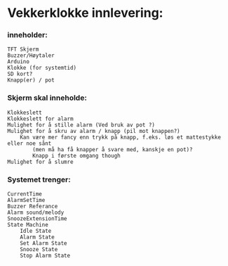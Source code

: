 # Vekkerklokke innlevering:


### inneholder:

	TFT Skjerm
	Buzzer/Høytaler
	Arduino
    Klokke (for systemtid)
	SD kort?
	Knapp(er) / pot


### Skjerm skal inneholde:

	Klokkeslett
	Klokkeslett for alarm
	Mulighet for å stille alarm (Ved bruk av pot ?)
	Mulighet for å skru av alarm / knapp (pil mot knappen?)
		Kan være mer fancy enn trykk på knapp, f.eks. løs et mattestykke eller noe sånt 
			(men må ha få knapper å svare med, kanskje en pot)?
			Knapp i første omgang though
	Mulighet for å slumre

### Systemet trenger:

	CurrentTime
	AlarmSetTime
	Buzzer Referance
	Alarm sound/melody	
	SnoozeExtensionTime
    State Machine
        Idle State
        Alarm State
        Set Alarm State
        Snooze State
        Stop Alarm State
